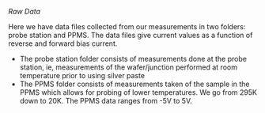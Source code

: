 *Raw Data*

Here we have data files collected from our measurements in two folders: probe station and PPMS. The data files give current values as a function of reverse and forward bias current. 
  - The probe station folder consists of measurements done at the probe station, ie, measurements of the wafer/junction performed at room temperature prior to using silver paste
  - The PPMS folder consists of measurements taken of the sample in the PPMS which allows for probing of lower temperatures. We go from 295K down to 20K. The PPMS data ranges from -5V to 5V. 
